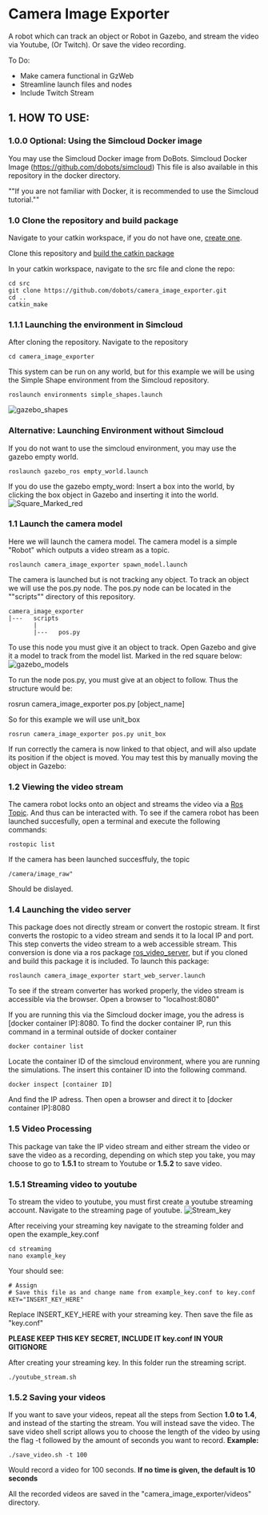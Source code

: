 # Camera Image Exporter
A robot which can track an object or Robot in Gazebo, and stream the video via Youtube, (Or Twitch). Or save the video recording.

To Do:
- Make camera functional in GzWeb
- Streamline launch files and nodes
- Include Twitch Stream

## 1. HOW TO USE:

### 1.0.0 Optional: Using the Simcloud Docker image
You may use the Simcloud Docker image from DoBots.
Simcloud Docker Image (https://github.com/dobots/simcloud)
This file is also available in this repository in the docker directory.

""If you are not familiar with Docker, it is recommended to use the Simcloud tutorial.""

       

### 1.0 Clone the repository and build package
Navigate to your catkin workspace, if you do not have one, [create one](http://wiki.ros.org/catkin/Tutorials/create_a_workspace).

Clone this repository and [build the catkin package](https://catkin-tools.readthedocs.io/en/latest/verbs/catkin_build.html)


In your catkin workspace, navigate to the src file and clone the repo:

```
cd src
git clone https://github.com/dobots/camera_image_exporter.git
cd ..
catkin_make
```

 

### 1.1.1  Launching the environment in Simcloud
After cloning the repository.
Navigate to the repository
```
cd camera_image_exporter
```

This system can be run on any world, but for this example we will be using the Simple Shape environment from the Simcloud repository.
```
roslaunch environments simple_shapes.launch
```
![gazebo_shapes](https://user-images.githubusercontent.com/27964546/151209141-92733f6a-b388-4e67-8164-b6979542822a.png)

### Alternative: Launching Environment without Simcloud
If you do not want to use the simcloud environment, you may use the gazebo empty world.
```
roslaunch gazebo_ros empty_world.launch
```
If you do use the gazebo empty_word:
Insert a box into the world, by clicking the box object in Gazebo and inserting it into the world.
![Square_Marked_red](https://user-images.githubusercontent.com/27964546/153565973-8d534516-7dc9-43c2-8866-7846f0763625.png)

### 1.1 Launch the camera model
Here we will launch the camera model. The camera model is a simple "Robot" which outputs a video stream as a topic.
```
roslaunch camera_image_exporter spawn_model.launch
```
The camera is launched but is not tracking any object. To track an object we will use the pos.py node.
The pos.py node can be located in the ""scripts"" directory of this repository.
```
camera_image_exporter
|---   scripts
       |
       |---   pos.py
```
To use this node you must give it an object to track. Open Gazebo and give it a model to track from the model list.
Marked in the red square below:
![gazebo_models](https://user-images.githubusercontent.com/27964546/151209328-1fc4e32d-fb42-451a-a2a9-fed1ca7b86b3.png)

To run the node pos.py, you must give at an object to follow. Thus the structure would be:

rosrun camera_image_exporter pos.py [object_name]

So for this example we will use unit_box

```
rosrun camera_image_exporter pos.py unit_box
```

If run correctly the camera is now linked to that object, and will also update its position if the object is moved.
You may test this by manually moving the object in Gazebo:


### 1.2 Viewing the video stream
The camera robot locks onto an object and streams the video via a [Ros Topic](http://wiki.ros.org/Topics). And thus can be interacted with. To see if the camera robot has been launched succesfully, open a terminal and execute the following commands:
```
rostopic list
```
If the camera has been launched succesffuly, the topic
```
/camera/image_raw"
```
Should be dislayed.


### 1.4 Launching the video server
This package does not directly stream or convert the rostopic stream. It first converts the rostopic to a video stream and sends it to Ia local IP and port.
This step converts the video stream to a web accessible stream.
This conversion is done via a ros package [ros_video_server](http://wiki.ros.org/web_video_server), but if you cloned and build this package it is included.
To launch this package:
```
roslaunch camera_image_exporter start_web_server.launch
```
To see if the stream converter has worked properly, the video stream is accessible via the browser.
Open a browser to "localhost:8080"

If you are running this via the Simcloud docker image, you the adress is  [docker container IP]:8080.
To find the docker container IP, run this command in a terminal outside of docker container
```
docker container list
```
Locate the container ID of the simcloud environment, where you are running the simulations. The insert this container ID into the following command.
```
docker inspect [container ID]
```
And find the IP adress. Then open a browser and direct it to [docker container IP]:8080 

### 1.5 Video Processing
This package van take the IP video stream and either stream the video or save the video as a recording, depending on which step you take, you may choose to go to **1.5.1** to stream to Youtube or **1.5.2** to save video.

### 1.5.1 Streaming video to youtube
To stream the video to youtube, you must first create a youtube streaming account. Navigate to the streaming page of youtube.
![Stream_key](https://user-images.githubusercontent.com/27964546/151963265-7eecb42e-5280-4ae2-b1a3-18fd949fe2b9.png)

After receiving your streaming key navigate to the streaming folder and open the example_key.conf
```
cd streaming
nano example_key
```
Your should see:
```
# Assign 
# Save this file as and change name from example_key.conf to key.conf
KEY="INSERT_KEY_HERE"
```
Replace INSERT_KEY_HERE with your streaming key.
Then save the file as "key.conf"

**PLEASE KEEP THIS KEY SECRET, INCLUDE IT key.conf IN YOUR GITIGNORE**

After creating your streaming key.
In this folder run the streaming script.

```
./youtube_stream.sh
```
### 1.5.2 Saving your videos
If you want to save your videos, repeat all the steps from Section **1.0 to 1.4**, and instead of the starting the stream. You will instead save the video.
The save video shell script allows you to choose the length of the video by using the flag -t followed by the amount of seconds you want to record.
**Example:**

```
./save_video.sh -t 100
```
Would record a video for 100 seconds. **If no time is given, the default is 10 seconds**

All the recorded videos are saved in the "camera_image_exporter/videos" directory.
